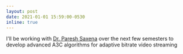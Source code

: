```yaml
---
layout: post
date: 2021-01-01 15:59:00-0530
inline: true
---
```


I'll be working with [Dr. Paresh Saxena](https://psaxena86.github.io) over the next few semesters to develop advanced A3C algorithms for adaptive bitrate video streaming
